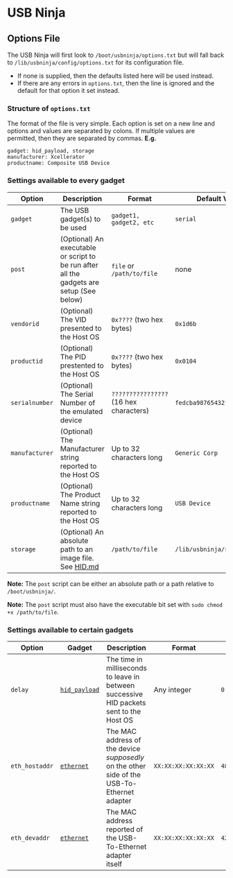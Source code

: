 # USB Ninja
## Options File

The USB Ninja will first look to `/boot/usbninja/options.txt` but will fall back to `/lib/usbninja/config/options.txt` for its configuration file.
* If none is supplied, then the defaults listed here will be used instead.
* If there are any errors in `options.txt`, then the line is ignored and the default for that option it set instead.

### Structure of `options.txt`
The format of the file is very simple. Each option is set on a new line and options and values are separated by colons. If multiple values are permitted, then they are separated by commas.
**E.g.**
```
gadget: hid_payload, storage
manufacturer: Xcellerator
productname: Composite USB Device
```

### Settings available to every gadget
|Option|Description|Format|Default Value|
|-|-|-|-|
|`gadget`|The USB gadget(s) to be used|`gadget1, gadget2, etc`|`serial`|
|`post`|(Optional) An executable or script to be run after all the gadgets are setup (See below)|`file` or `/path/to/file`|none|
|`vendorid`|(Optional) The VID presented to the Host OS|`0x????` (two hex bytes)|`0x1d6b`|
|`productid`|(Optional) The PID prestented to the Host OS|`0x????` (two hex bytes)|`0x0104`|
|`serialnumber`|(Optional) The Serial Number of the emulated device|`????????????????` (16 hex characters)|`fedcba9876543210`|
|`manufacturer`|(Optional) The Manufacturer string reported to the Host OS|Up to 32 characters long|`Generic Corp`|
|`productname`|(Optional) The Product Name string reported to the Host OS|Up to 32 characters long|`USB Device`|
|`storage`|(Optional) An absolute path to an image file. See [HID.md](HID.md)|`/path/to/file`|`/lib/usbninja/storage.img`|

**Note:** The `post` script can be either an absolute path or a path relative to `/boot/usbninja/`.

**Note:** The `post` script must also have the executable bit set with `sudo chmod +x /path/to/file`.

### Settings available to certain gadgets
|Option|Gadget|Description|Format|Default Value|
|-|-|-|-|-|
|`delay`|[`hid_payload`](HID.md)|The time in milliseconds to leave in between successive HID packets sent to the Host OS|Any integer|`0`|
|`eth_hostaddr`|[`ethernet`](ETHERNET.md)|The MAC address of the device _supposedly_ on the other side of the USB-To-Ethernet adapter|`XX:XX:XX:XX:XX:XX`|`48:6f:73:74:50:43`|
|`eth_devaddr`|[`ethernet`](ETHERNET.md)|The MAC address reported of the USB-To-Ethernet adapter itself|`XX:XX:XX:XX:XX:XX`|`42:61:64:55:53:42`|
